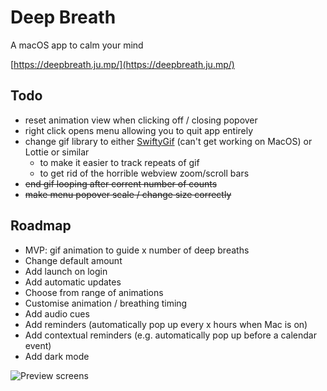 # Deep Breath
A macOS app to calm your mind

[https://deepbreath.ju.mp/](https://deepbreath.ju.mp/)

## Todo
- reset animation view when clicking off / closing popover
- right click opens menu allowing you to quit app entirely
- change gif library to either [SwiftyGif](https://github.com/kirualex/SwiftyGif) (can't get working on MacOS) or Lottie or similar
    - to make it easier to track repeats of gif
    - to get rid of the horrible webview zoom/scroll bars
- ~~end gif looping after corrent number of counts~~
- ~~make menu popover scale / change size correctly~~

## Roadmap

- MVP: gif animation to guide x number of deep breaths
- Change default amount
- Add launch on login
- Add automatic updates
- Choose from range of animations
- Customise animation / breathing timing
- Add audio cues
- Add reminders (automatically pop up every x hours when Mac is on)
- Add contextual reminders (e.g. automatically pop up before a calendar event)
- Add dark mode

![Preview screens](https://i.imgur.com/f2m4LAI.png)
